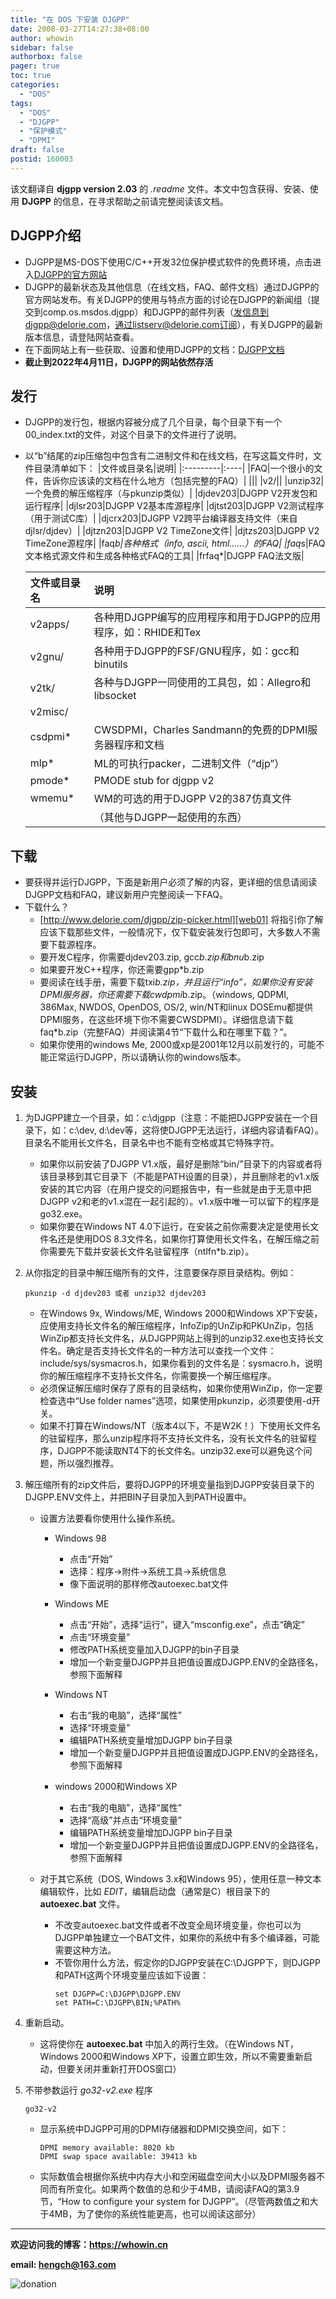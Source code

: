 ```yaml
---
title: "在 DOS 下安装 DJGPP"
date: 2008-03-27T14:27:38+08:00
author: whowin
sidebar: false
authorbox: false
pager: true
toc: true
categories:
  - "DOS"
tags:
  - "DOS"
  - "DJGPP"
  - "保护模式"
  - "DPMI"
draft: false
postid: 160003
---
```



该文翻译自 **djgpp version 2.03** 的 *.readme* 文件。本文中包含获得、安装、使用 **DJGPP** 的信息，在寻求帮助之前请完整阅读该文档。
<!--more-->

## DJGPP介绍
  * DJGPP是MS-DOS下使用C/C++开发32位保护模式软件的免费环境，点击进入[DJGPP的官方网站][article01]
  * DJGPP的最新状态及其他信息（在线文档，FAQ、邮件文档）通过DJGPP的官方网站发布。有关DJGPP的使用与特点方面的讨论在DJGPP的新闻组（提交到comp.os.msdos.djgpp）和DJGPP的邮件列表（发信息到djgpp@delorie.com，通过listserv@delorie.com订阅），有关DJGPP的最新版本信息，请登陆网站查看。
  * 在下面网站上有一些获取、设置和使用DJGPP的文档：[DJGPP文档][article02]
  * **截止到2022年4月11日，DJGPP的网站依然存活**

## 发行
  * DJGPP的发行包，根据内容被分成了几个目录，每个目录下有一个00_index.txt的文件，对这个目录下的文件进行了说明。
  * 以“b”结尾的zip压缩包中包含有二进制文件和在线文档，在写这篇文件时，文件目录清单如下：
    |文件或目录名|说明|
    |:---------|:----|
    |FAQ|一个很小的文件，告诉你应该读的文档在什么地方（包括完整的FAQ）|
    |||
    |v2/||
    |unzip32|一个免费的解压缩程序（与pkunzip类似）|
    |djdev203|DJGPP V2开发包和运行程序|
    |djlsr203|DJGPP V2基本库源程序|
    |djtst203|DJGPP V2测试程序（用于测试C库）|
    |djcrx203|DJGPP V2跨平台编译器支持文件（来自djlsr/djdev）|
    |djtzn203|DJGPP V2 TimeZone文件|
    |djtzs203|DJGPP V2 TimeZone源程序|
    |faq*b|各种格式（info, ascii, html......）的FAQ|
    |faq*s|FAQ文本格式源文件和生成各种格式FAQ的工具|
    |frfaq*|DJGPP FAQ法文版|

    |文件或目录名|说明|
    |:---------|:----|
    |v2apps/|各种用DJGPP编写的应用程序和用于DJGPP的应用程序，如：RHIDE和Tex|
    |v2gnu/|各种用于DJGPP的FSF/GNU程序，如：gcc和binutils|
    |v2tk/|各种与DJGPP一同使用的工具包，如：Allegro和libsocket|
    |v2misc/||
    |csdpmi*|CWSDPMI，Charles Sandmann的免费的DPMI服务器程序和文档|
    |mlp*|ML的可执行packer，二进制文件（“djp”）|
    |pmode*|PMODE stub for djgpp v2|
    |wmemu*|WM的可选的用于DJGPP V2的387仿真文件|
    ||（其他与DJGPP一起使用的东西）|

## 下载
  * 要获得并运行DJGPP，下面是新用户必须了解的内容，更详细的信息请阅读DJGPP文档和FAQ，建议新用户完整阅读一下FAQ。
  * 下载什么？
    - [http://www.delorie.com/djgpp/zip-picker.html][web01] 将指引你了解应该下载那些文件，一般情况下，仅下载安装发行包即可，大多数人不需要下载源程序。
    - 要开发C程序，你需要djdev203.zip, gcc*b.zip和bnu*b.zip
    - 如果要开发C++程序，你还需要gpp*b.zip
    - 要阅读在线手册，需要下载txi*b.zip，并且运行“info”，如果你没有安装DPMI服务器，你还需要下载cwdpmi*b.zip。（windows, QDPMI, 386Max, NWDOS, OpenDOS, OS/2, win/NT和linux DOSEmu都提供DPMI服务，在这些环境下你不需要CWSDPMI）。详细信息请下载faq*b.zip（完整FAQ）并阅读第4节“下载什么和在哪里下载？”。
    - 如果你使用的windows Me, 2000或xp是2001年12月以前发行的，可能不能正常运行DJGPP，所以请确认你的windows版本。

## 安装
  1. 为DJGPP建立一个目录，如：c:\djgpp（注意：不能把DJGPP安装在一个目录下，如：c:\dev, d:\dev等，这将使DJGPP无法运行，详细内容请看FAQ）。目录名不能用长文件名，目录名中也不能有空格或其它特殊字符。
      * 如果你以前安装了DJGPP V1.x版，最好是删除“bin/”目录下的内容或者将该目录移到其它目录下（不能是PATH设置的目录），并且删除老的v1.x版安装的其它内容（在用户提交的问题报告中，有一些就是由于无意中把DJGPP v2和老的v1.x混在一起引起的）。v1.x版中唯一可以留下的程序是go32.exe。
      * 如果你要在Windows NT 4.0下运行，在安装之前你需要决定是使用长文件名还是使用DOS 8.3文件名，如果你打算使用长文件名，在解压缩之前你需要先下载并安装长文件名驻留程序（ntlfn*b.zip）。

  2. 从你指定的目录中解压缩所有的文件，注意要保存原目录结构。例如：
      ```
      pkunzip -d djdev203 或者 unzip32 djdev203
      ```
      * 在Windows 9x, Windows/ME, Windows 2000和Windows XP下安装，应使用支持长文件名的解压缩程序，InfoZip的UnZip和PKUnZip，包括WinZip都支持长文件名，从DJGPP网站上得到的unzip32.exe也支持长文件名。确定是否支持长文件名的一种方法可以查找一个文件：include/sys/sysmacros.h，如果你看到的文件名是：sysmacro.h，说明你的解压缩程序不支持长文件名，你需要换一个解压缩程序。
      * 必须保证解压缩时保存了原有的目录结构，如果你使用WinZip，你一定要检查选中“Use folder names”选项，如果使用pkunzip，必须要使用-d开关。
      * 如果不打算在Windows/NT（版本4以下，不是W2K！）下使用长文件名的驻留程序，那么unzip程序将不支持长文件名，没有长文件名的驻留程序，DJGPP不能读取NT4下的长文件名。unzip32.exe可以避免这个问题，所以强烈推荐。

3. 解压缩所有的zip文件后，要将DJGPP的环境变量指到DJGPP安装目录下的DJGPP.ENV文件上，并把BIN子目录加入到PATH设置中。
    * 设置方法要看你使用什么操作系统。
      - Windows 98
        + 点击“开始”
        + 选择：程序->附件->系统工具->系统信息
        + 像下面说明的那样修改autoexec.bat文件

      - Windows ME
        + 点击“开始”，选择“运行”，键入“msconfig.exe”，点击“确定”
        + 点击“环境变量”
        + 修改PATH系统变量加入DJGPP的bin子目录
        + 增加一个新变量DJGPP并且把值设置成DJGPP.ENV的全路径名，参照下面解释

      - Windows NT
        + 右击“我的电脑”，选择“属性”
        + 选择“环境变量”
        + 编辑PATH系统变量增加DJGPP bin子目录
        + 增加一个新变量DJGPP并且把值设置成DJGPP.ENV的全路径名，参照下面解释

      - windows 2000和Windows XP
        + 右击“我的电脑”，选择“属性”
        - 选择“高级”并点击“环境变量”
        + 编辑PATH系统变量增加DJGPP bin子目录
        + 增加一个新变量DJGPP并且把值设置成DJGPP.ENV的全路径名，参照下面解释

    * 对于其它系统（DOS, Windows 3.x和Windows 95），使用任意一种文本编辑软件，比如 *EDIT*，编辑启动盘（通常是C）根目录下的 **autoexec.bat** 文件。
      - 不改变autoexec.bat文件或者不改变全局环境变量，你也可以为DJGPP单独建立一个BAT文件，如果你的系统中有多个编译器，可能需要这种方法。
      - 不管你用什么方法，假定你的DJGPP安装在C:\DJGPP下，则DJGPP和PATH这两个环境变量应该如下设置：
        ```
        set DJGPP=C:\DJGPP\DJGPP.ENV
        set PATH=C:\DJGPP\BIN;%PATH%
        ```

4. 重新启动。
    * 这将使你在 **autoexec.bat** 中加入的两行生效。（在Windows NT，Windows 2000和Windows XP下，设置立即生效，所以不需要重新启动，但要关闭并重新打开DOS窗口）

5. 不带参数运行 *go32-v2.exe* 程序
    ```
    go32-v2
    ```
    * 显示系统中DJGPP可用的DPMI存储器和DPMI交换空间，如下：
      ```
      DPMI memory available: 8020 kb
      DPMI swap space available: 39413 kb
      ```
    * 实际数值会根据你系统中内存大小和空闲磁盘空间大小以及DPMI服务器不同而有所变化。如果两个数值的总和少于4MB，请阅读FAQ的第3.9节，“How to configure your system for DJGPP”。（尽管两数值之和大于4MB，为了使你的系统性能更高，也可以阅读这部分）


-------------
**欢迎访问我的博客：https://whowin.cn**

**email: hengch@163.com**

![donation][img_sponsor_qrcode]

[img_sponsor_qrcode]:/images/qrcode/sponsor-qrcode.png


[article01]:http://www.delorie.com/djgpp/
[article02]:http://www.delorie.com/djgpp/doc/

[web01]:http://www.delorie.com/djgpp/zip-picker.html



